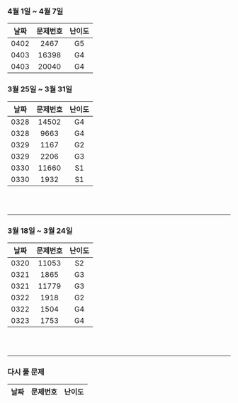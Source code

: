### 4월 1일 ~ 4월 7일
|날짜|문제번호|난이도|
|:---:|:---:|:---:|
|0402|2467|G5|
|0403|16398|G4|
|0403|20040|G4|

### 3월 25일 ~ 3월 31일
|날짜|문제번호|난이도|
|:---:|:---:|:---:|
|0328|14502|G4|
|0328|9663|G4|
|0329|1167|G2|
|0329|2206|G3|
|0330|11660|S1|
|0330|1932|S1|

<br>
<br>

---

### 3월 18일 ~ 3월 24일
|날짜|문제번호|난이도|
|:---:|:---:|:---:|
|0320|11053|S2|
|0321|1865|G3|
|0321|11779|G3|
|0322|1918|G2|
|0322|1504|G4|
|0323|1753|G4|



<br>
<br>

---
### 다시 풀 문제
|날짜|문제번호|난이도|
|:---:|:---:|:---:|